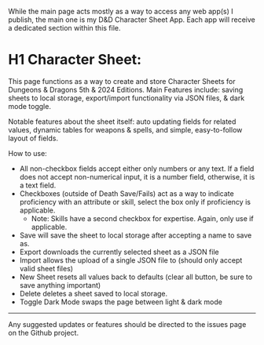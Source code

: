 While the main page acts mostly as a way to access any web app(s) I publish, the main one is my D&D Character Sheet App.
Each app will receive a dedicated section within this file.

# H1 Character Sheet:
This page functions as a way to create and store Character Sheets for Dungeons & Dragons 5th & 2024 Editions.
Main Features include: saving sheets to local storage, export/import functionality via JSON files, & dark mode toggle.

Notable features about the sheet itself: auto updating fields for related values, dynamic tables for weapons & spells, and simple, easy-to-follow layout of fields.

How to use:
- All non-checkbox fields accept either only numbers or any text. If a field does not accept non-numerical input, it is a number field, otherwise, it is a text field.
- Checkboxes (outside of Death Save/Fails) act as a way to indicate proficiency with an attribute or skill, select the box only if proficiency is applicable.
	- Note: Skills have a second checkbox for expertise. Again, only use if applicable.
- Save will save the sheet to local storage after accepting a name to save as.
- Export downloads the currently selected sheet as a JSON file
- Import allows the upload of a single JSON file to (should only accept valid sheet files)
- New Sheet resets all values back to defaults (clear all button, be sure to save anything important)
- Delete deletes a sheet saved to local storage.
- Toggle Dark Mode swaps the page between light & dark mode

---
Any suggested updates or features should be directed to the issues page on the Github project.
